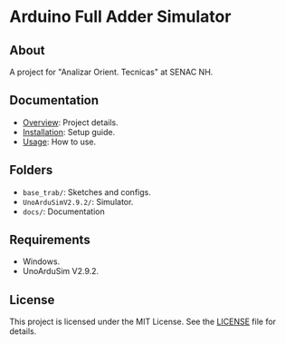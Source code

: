 # Arduino Full Adder Simulator

## About
A project for "Analizar Orient. Tecnicas" at SENAC NH.

## Documentation
- [Overview](docs/overview.md): Project details.
- [Installation](docs/Installation.md): Setup guide.
- [Usage](docs/usage.md): How to use.

## Folders
- `base_trab/`: Sketches and configs.
- `UnoArduSimV2.9.2/`: Simulator.
- `docs/`: Documentation

## Requirements
- Windows.
- UnoArduSim V2.9.2.

## License
This project is licensed under the MIT License. See the [LICENSE](docs/LICENSE) file for details.
